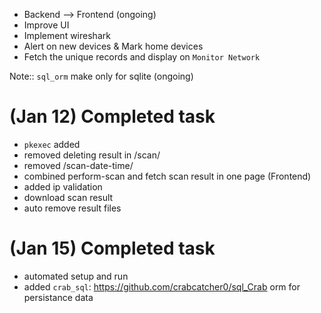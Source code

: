* Backend --> Frontend (ongoing)
* Improve UI
* Implement wireshark
* Alert on new devices & Mark home devices
* Fetch the unique records and display on  `Monitor Network`

Note:: `sql_orm` make only for sqlite (ongoing)

#####
# (Jan 12) Completed task
- `pkexec` added
- removed deleting result in /scan/
- removed /scan-date-time/
- combined perform-scan and fetch scan result in one page (Frontend)
- added ip validation
- download scan result
- auto remove result files

# (Jan 15) Completed task
- automated setup and run
- added `crab_sql`: https://github.com/crabcatcher0/sql_Crab orm for persistance data
####